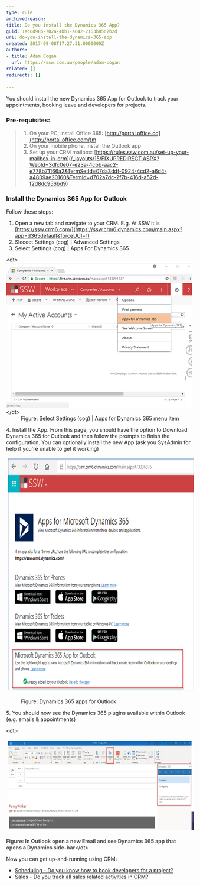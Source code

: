```yaml
---
type: rule
archivedreason: 
title: Do you install the Dynamics 365 App?
guid: 1ac6d98b-702a-4bb1-a642-2163b85d7b2d
uri: do-you-install-the-dynamics-365-app
created: 2017-09-08T17:27:31.0000000Z
authors:
- title: Adam Cogan
  url: https://ssw.com.au/people/adam-cogan
related: []
redirects: []

---
```


You should install the new Dynamics 365 App for Outlook to track your appointments, booking leave and developers for projects.

<!--endintro-->

### Pre-requisites:


> 1. On your PC, install Office 365: [http://portal.office.co](http://portal.office.com/)m
> 2. On your mobile phone, install the Outlook app
> 3. Set up your CRM mailbox: [https://rules.ssw.com.au/set-up-your-mailbox-in-crm](/_layouts/15/FIXUPREDIRECT.ASPX?WebId=3dfc0e07-e23a-4cbb-aac2-e778b71166a2&TermSetId=07da3ddf-0924-4cd2-a6d4-a4809ae20160&TermId=d702a7dc-2f7b-416d-a52d-f2d8dc956bd9)


### Install the Dynamics 365 App for Outlook


Follow these steps:

1. ﻿﻿﻿﻿Open a new tab and ﻿﻿﻿﻿navigate to your CRM. E.g. At SSW it is [https://ssw.crm6.com/](https://ssw.crm6.dynamics.com/main.aspx?app=d365default&forceUCI=1)
2. Slecect Settings (cog) | Advanced Settings
3. Select Settings (cog) | Apps For Dynamics 365
<dl class="image">&lt;dt&gt; <img src="crm-addins_1.png" alt="crm-addins_1.png"> &lt;/dt&gt;<dd>Figure: Select Settings (cog) | Apps for Dynamics 365 ﻿menu﻿ item</dd></dl>
4. Install the App.
From this page, you should have the option to Download Dynamics 365 for Outlook and then follow the prompts to finish the configuration.
You can optionally install the new App (ask you SysAdmin for help if you're unable to get it working)﻿
<dl class="image"><dl class="ssw15-rteElement-ImageArea"> <img src="Dynamics-app-download.png" alt="Dynamics-app-download.png" style="margin:5px;width:750px;height:626px;"> </dl><dd>Figure: Dynamics 365 apps for Outlook﻿. <br></dd></dl>
5. You should now see the Dynamics 365 plugins available within Outlook﻿ (e.g. emails & appointments) 
<dl>&lt;dt&gt;<dl class="ssw15-rteElement-ImageArea"><dl class="ssw15-rteElement-ImageArea"> <img src="Dynamics-app-boxes.jpg" alt="Dynamics-app-boxes.jpg" style="margin:5px;width:750px;height:241px;"></dl></dl>   <span style="color:#555555;font-weight:bold;">Figure: In Outlook open a new Email and see Dynamics 365 app that opens a Dynamics side-bar</span>&lt;/dt&gt;</dl>


Now you can get up-and-running using CRM:

* [Scheduling - Do you know how to book developers for a project?](/_layouts/15/FIXUPREDIRECT.ASPX?WebId=3dfc0e07-e23a-4cbb-aac2-e778b71166a2&TermSetId=07da3ddf-0924-4cd2-a6d4-a4809ae20160&TermId=d51b4fd0-dc73-4e51-a6fd-e2354b6add89)
* [Sales - Do you track all sales related activities in CRM?](/_layouts/15/FIXUPREDIRECT.ASPX?WebId=3dfc0e07-e23a-4cbb-aac2-e778b71166a2&TermSetId=07da3ddf-0924-4cd2-a6d4-a4809ae20160&TermId=aad93e59-5977-466f-8ab5-39b21fbca4dd)
